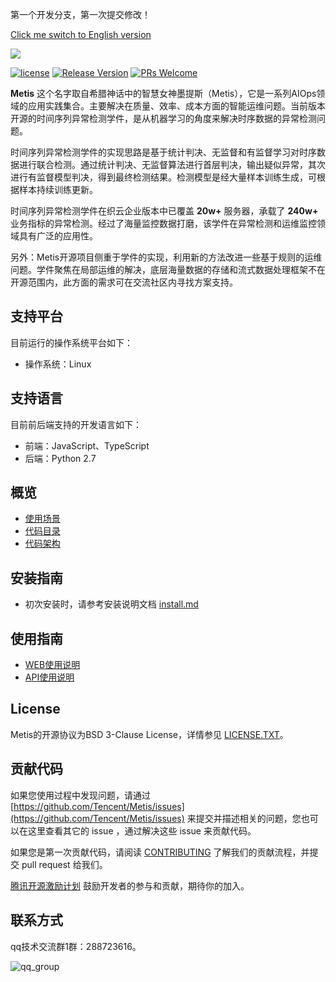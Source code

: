 第一个开发分支，第一次提交修改！

[Click me switch to English version](README.en.md)

![](docs/images/Metis_logo.png)

[![license](http://img.shields.io/badge/license-BSD3-blue.svg)](https://github.com/tencent/Metis/master/LICENSE.TXT)
[![Release Version](https://img.shields.io/badge/release-0.2.0-red.svg)](https://github.com/tencent/Metis/releases)
[![PRs Welcome](https://img.shields.io/badge/PRs-welcome-brightgreen.svg)](https://github.com/tencent/Metis/pulls)

**Metis** 这个名字取自希腊神话中的智慧女神墨提斯（Metis），它是一系列AIOps领域的应用实践集合。主要解决在质量、效率、成本方面的智能运维问题。当前版本开源的时间序列异常检测学件，是从机器学习的角度来解决时序数据的异常检测问题。

时间序列异常检测学件的实现思路是基于统计判决、无监督和有监督学习对时序数据进行联合检测。通过统计判决、无监督算法进行首层判决，输出疑似异常，其次进行有监督模型判决，得到最终检测结果。检测模型是经大量样本训练生成，可根据样本持续训练更新。

时间序列异常检测学件在织云企业版本中已覆盖 **20w+** 服务器，承载了 **240w+** 业务指标的异常检测。经过了海量监控数据打磨，该学件在异常检测和运维监控领域具有广泛的应用性。

另外：Metis开源项目侧重于学件的实现，利用新的方法改进一些基于规则的运维问题。学件聚焦在局部运维的解决，底层海量数据的存储和流式数据处理框架不在开源范围内，此方面的需求可在交流社区内寻找方案支持。

## 支持平台

目前运行的操作系统平台如下：

- 操作系统：Linux

## 支持语言

目前前后端支持的开发语言如下：

- 前端：JavaScript、TypeScript
- 后端：Python 2.7

## 概览

* [使用场景](docs/usecase.md)
* [代码目录](docs/code_framework.md)
* [代码架构](docs/architecture.md)

## 安装指南

* 初次安装时，请参考安装说明文档 [install.md](docs/install.md)

## 使用指南

* [WEB使用说明](docs/web_userguide.md)
* [API使用说明](docs/api_userguide.md)

## License

Metis的开源协议为BSD 3-Clause License，详情参见 [LICENSE.TXT](LICENSE.TXT)。

## 贡献代码

如果您使用过程中发现问题，请通过 [https://github.com/Tencent/Metis/issues](https://github.com/Tencent/Metis/issues) 来提交并描述相关的问题，您也可以在这里查看其它的 issue ，通过解决这些 issue 来贡献代码。

如果您是第一次贡献代码，请阅读 [CONTRIBUTING](CONTRIBUTING.md) 了解我们的贡献流程，并提交 pull request 给我们。

[腾讯开源激励计划](https://opensource.tencent.com/contribution) 鼓励开发者的参与和贡献，期待你的加入。

## 联系方式

qq技术交流群1群：288723616。

![qq_group](docs/images/qq_group.png)


